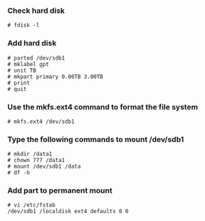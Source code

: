 ### Check hard disk
```
# fdisk -l
```

### Add hard disk
```
# parted /dev/sdb1
# mklabel gpt
# unit TB
# mkpart primary 0.00TB 3.00TB
# print
# quit
```

### Use the mkfs.ext4 command to format the file system
```
# mkfs.ext4 /dev/sdb1
```

### Type the following commands to mount /dev/sdb1
```
# mkdir /data1
# chown 777 /data1
# mount /dev/sdb1 /data
# df -h
```

### Add part to permanent mount 
```
# vi /etc/fstab
/dev/sdb1 /localdisk ext4 defaults 0 0
```
